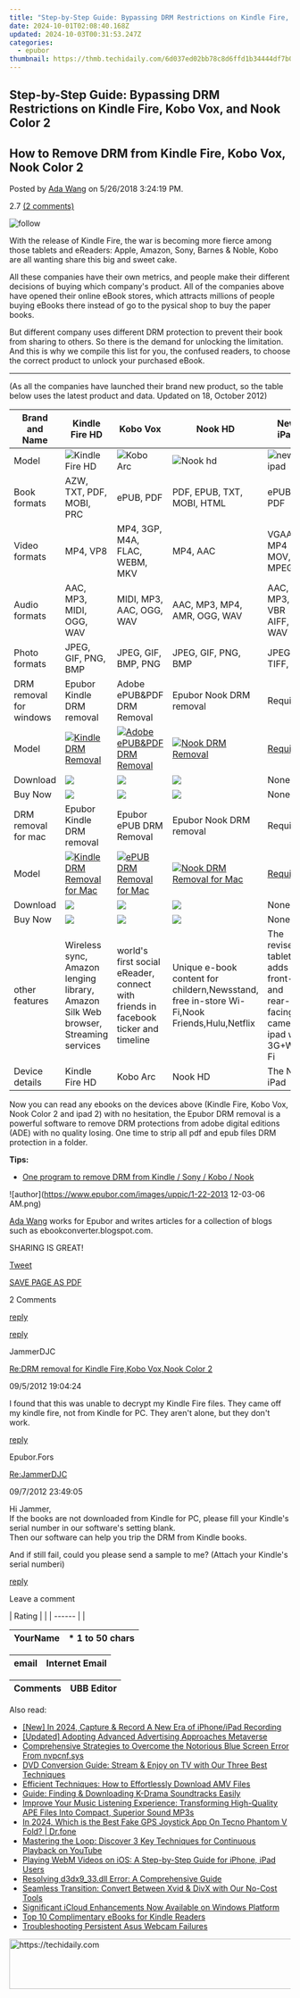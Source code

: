 ```yaml
---
title: "Step-by-Step Guide: Bypassing DRM Restrictions on Kindle Fire, Kobo Vox, and Nook Color 2"
date: 2024-10-01T02:08:40.168Z
updated: 2024-10-03T00:31:53.247Z
categories:
  - epubor
thumbnail: https://thmb.techidaily.com/6d037ed02bb78c8d6ffd1b34444df7b04ee29318597dde2ea49af183ae0562b3.png
---
```


## Step-by-Step Guide: Bypassing DRM Restrictions on Kindle Fire, Kobo Vox, and Nook Color 2

## How to Remove DRM from Kindle Fire, Kobo Vox, Nook Color 2

Posted by [Ada Wang](https://plus.google.com/+AdaWang/posts) on 5/26/2018 3:24:19 PM.

2.7 [(2 comments)](http://www.epubor.com/#comment-area) 

![follow](http://www.epubor.com/images/follow.png)

With the release of Kindle Fire, the war is becoming more fierce among those tablets and eReaders: Apple, Amazon, Sony, Barnes & Noble, Kobo are all wanting share this big and sweet cake.

All these companies have their own metrics, and people make their different decisions of buying which company's product. All of the companies above have opened their online eBook stores, which attracts millions of people buying eBooks there instead of go to the pysical shop to buy the paper books.

But different company uses different DRM protection to prevent their book from sharing to others. So there is the demand for unlocking the limitation. And this is why we compile this list for you, the confused readers, to choose the correct product to unlock your purchased eBook.

---

(As all the companies have launched their brand new product, so the table below uses the latest product and data. Updated on 18, October 2012)

| Brand and Name          | Kindle Fire HD                                                                                                                                                   | Kobo Vox                                                                                                                                                                                | Nook HD                                                                                                                                                  | New iPad                                                                   |
| ----------------------- | ---------------------------------------------------------------------------------------------------------------------------------------------------------------- | --------------------------------------------------------------------------------------------------------------------------------------------------------------------------------------- | -------------------------------------------------------------------------------------------------------------------------------------------------------- | -------------------------------------------------------------------------- |
| Model                   | ![Kindle Fire HD](https://www.epubor.com/images/kf-hd.jpg "Kindle Fire")                                                                                         | ![Kobo Arc](https://www.epubor.com/images/Kobo_Arc_610x682.jpg "Kobo Vox")                                                                                                              | ![Nook hd](https://www.epubor.com/images/nk-hd.png "Nook Color 2")                                                                                       | ![new ipad](https://www.epubor.com/images/neoipad.jpg "Apple ipad 2")      |
| Book formats            | AZW, TXT, PDF, MOBI, PRC                                                                                                                                         | ePUB, PDF                                                                                                                                                                               | PDF, EPUB, TXT, MOBI, HTML                                                                                                                               | ePUB, PDF                                                                  |
| Video formats           | MP4, VP8                                                                                                                                                         | MP4, 3GP, M4A, FLAC, WEBM, MKV                                                                                                                                                          | MP4, AAC                                                                                                                                                 | VGAA, MP4  MOV, MPEG                                                       |
| Audio formats           | AAC, MP3, MIDI, OGG, WAV                                                                                                                                         | MIDI, MP3, AAC, OGG, WAV                                                                                                                                                                | AAC, MP3, MP4, AMR, OGG, WAV                                                                                                                             | AAC, MP3, VBR AIFF, WAV                                                    |
| Photo formats           | JPEG, GIF, PNG, BMP                                                                                                                                              | JPEG, GIF, BMP, PNG                                                                                                                                                                     | JPEG, GIF, PNG, BMP                                                                                                                                      | JPEG, TIFF, GIF                                                            |
| DRM removal for windows | Epubor Kindle DRM removal                                                                                                                                        | Adobe ePUB&PDF DRM Removal                                                                                                                                                              | Epubor Nook DRM removal                                                                                                                                  | Requiem                                                                    |
| Model                   | [![Kindle DRM Removal](https://www.epubor.com/images/kindledrmremoval-box.jpg "kindle DRM Removal")](https://tools.techidaily.com/epubor/products/)             | [![Adobe ePUB&PDF DRM Removal](https://www.epubor.com/images/adobedrmremoval-box.jpg "Adboe ePUB&PDF DRM removal")](https://tools.techidaily.com/epubor/products/) | [![Nook DRM Removal](https://www.epubor.com/images/nook/NookDrmRemoval.jpg "Nook DRM Removal")](https://tools.techidaily.com/epubor/nook-drm-removal/)            | [Requiem](https://www.drmare.com/reviews/requiem-4-1-remove-drm.html)      |
| Download                | [![](https://www.epubor.com/images/guide-download-win.png)](http://download.epubor.com/kindledrmremoval.exe)                                                     | [![](https://www.epubor.com/images/guide-download-win.png)](http://download.epubor.com/adobedrmremoval.exe)                                                                             | [![](https://www.epubor.com/images/guide-download-win.png)](http://download.epubor.com/nookdrmremoval.exe)                                               | None                                                                       |
| Buy Now                 | [![](https://www.epubor.com/images/W/paypal.gif)](https://www.epubor.com/ultimate-order.htm#os%5FWin)                                                            | [![](https://www.epubor.com/images/W/paypal.gif)](https://www.epubor.com/ultimate-order.htm#os%5FWin)                                                                                   | [![](https://www.epubor.com/images/W/paypal.gif)](https://www.epubor.com/nook-drm-removal-order.htm)                                                     | None                                                                       |
| DRM removal for mac     | Epubor Kindle DRM removal                                                                                                                                        | Epubor ePUB DRM Removal                                                                                                                                                                 | Epubor Nook DRM removal                                                                                                                                  | Requiem                                                                    |
| Model                   | [![Kindle DRM Removal for Mac](https://www.epubor.com/images/Kindlemac.jpg "Kindle DRM Removal for Mac")](http://www.epubor.com/kindle-drm-removal-for-mac.html) | [![ePUB DRM Removal for Mac](https://www.epubor.com/images/epubmac.jpg "ePUB DRM Removal for Mac")](http://www.epubor.com/adobe-drm-removal-for-mac.html)                               | [![Nook DRM Removal for Mac](https://www.epubor.com/images/nookmac.jpg "Nook DRM Removal for Mac")](http://www.epubor.com/nook-drm-removal-for-mac.html) | [Requiem](https://www.drmare.com/reviews/requiem-4-1-remove-drm.html)      |
| Download                | [![](https://www.epubor.com/images/guide-download-mac.png)](http://download.epubor.com/kindledrmremoval.zip)                                                     | [![](https://www.epubor.com/images/guide-download-mac.png)](http://download.epubor.com/adobedrmremoval.zip)                                                                             | [![](https://www.epubor.com/images/guide-download-mac.png)](http://download.epubor.com/nookdrmremoval.zip)                                               | None                                                                       |
| Buy Now                 | [![](https://www.epubor.com/images/W/paypal.gif)](https://www.epubor.com/ultimate-order.htm#os%5FMac)                                                            | [![](https://www.epubor.com/images/W/paypal.gif)](https://www.epubor.com/ultimate-order.htm#os%5FMac)                                                                                   | [![](https://www.epubor.com/images/W/paypal.gif)](https://www.epubor.com/ultimate-order.htm#os%5FMac)                                                    | None                                                                       |
| other features          | Wireless sync, Amazon lenging library, Amazon Silk Web browser, Streaming services                                                                               | world's first social eReader, connect with friends in facebook ticker and timeline                                                                                                      | Unique e-book content for childern,Newsstand, free in-store Wi-Fi,Nook Friends,Hulu,Netflix                                                              | The revised tablet adds front- and rear-facing cameras, ipad with 3G+Wi-Fi |
| Device details          | Kindle Fire HD                                                                                                                                                   | Kobo Arc                                                                                                                                                                                | Nook HD                                                                                                                                                  | The New iPad                                                               |

Now you can read any ebooks on the devices above (Kindle Fire, Kobo Vox, Nook Color 2 and ipad 2) with no hesitation, the Epubor DRM removal is a powerful software to remove DRM protections from adobe digital editions (ADE) with no quality losing. One time to strip all pdf and epub files DRM protection in a folder.

**Tips:** 

* [One program to remove DRM from Kindle / Sony / Kobo / Nook](https://tools.techidaily.com/epubor/drm-removal-tools/)

![author](https://www.epubor.com/images/uppic/1-22-2013 12-03-06 AM.png)

[Ada Wang](https://plus.google.com/+AdaWang/posts) works for Epubor and writes articles for a collection of blogs such as ebookconverter.blogspot.com.

SHARING IS GREAT!

[Tweet](https://twitter.com/share) 

[SAVE PAGE AS PDF](https://tools.techidaily.com/epubor/products/) 

2 Comments

[reply](https://tools.techidaily.com/epubor/products/) 

[reply](https://tools.techidaily.com/epubor/products/) 

JammerDJC

[Re:DRM removal for Kindle Fire,Kobo Vox,Nook Color 2](https://tools.techidaily.com/epubor/products/)

09/5/2012 19:04:24

I found that this was unable to decrypt my Kindle Fire files. They came off my kindle fire, not from Kindle for PC. They aren't alone, but they don't work.

[reply](https://tools.techidaily.com/epubor/products/) 

Epubor.Fors

[Re:JammerDJC](https://tools.techidaily.com/epubor/products/)

09/7/2012 23:49:05

Hi Jammer,  
 If the books are not downloaded from Kindle for PC, please fill your Kindle's serial number in our software's setting blank.  
 Then our software can help you trip the DRM from Kindle books.

 And if still fail, could you please send a sample to me? (Attach your Kindle's serial numberi)

[reply](https://tools.techidaily.com/epubor/products/) 

Leave a comment

| Rating |  |
| ------ |  |

| YourName | \*  1 to 50 chars |
| -------- | ----------------- |

| email | Internet Email |
| ----- | -------------- |

| Comments | UBB Editor |
| -------- | ---------- |

<ins class="adsbygoogle"
     style="display:block"
     data-ad-format="autorelaxed"
     data-ad-client="ca-pub-7571918770474297"
     data-ad-slot="1223367746"></ins>

<ins class="adsbygoogle"
     style="display:block"
     data-ad-client="ca-pub-7571918770474297"
     data-ad-slot="8358498916"
     data-ad-format="auto"
     data-full-width-responsive="true"></ins>

<span class="atpl-alsoreadstyle">Also read:</span>
<div><ul>
<li><a href="https://digital-screen-recording.techidaily.com/new-in-2024-capture-and-record-a-new-era-of-iphoneipad-recording/"><u>[New] In 2024, Capture & Record A New Era of iPhone/iPad Recording</u></a></li>
<li><a href="https://extra-lessons.techidaily.com/updated-adopting-advanced-advertising-approaches-metaverse/"><u>[Updated] Adopting Advanced Advertising Approaches Metaverse</u></a></li>
<li><a href="https://blue-screen-error.techidaily.com/comprehensive-strategies-to-overcome-the-notorious-blue-screen-error-from-nvpcnfsys/"><u>Comprehensive Strategies to Overcome the Notorious Blue Screen Error From nvpcnf.sys</u></a></li>
<li><a href="https://solve-luxury.techidaily.com/dvd-conversion-guide-stream-and-enjoy-on-tv-with-our-three-best-techniques/"><u>DVD Conversion Guide: Stream & Enjoy on TV with Our Three Best Techniques</u></a></li>
<li><a href="https://solve-luxury.techidaily.com/efficient-techniques-how-to-effortlessly-download-amv-files/"><u>Efficient Techniques: How to Effortlessly Download AMV Files</u></a></li>
<li><a href="https://solve-luxury.techidaily.com/guide-finding-and-downloading-k-drama-soundtracks-easily/"><u>Guide: Finding & Downloading K-Drama Soundtracks Easily</u></a></li>
<li><a href="https://solve-luxury.techidaily.com/improve-your-music-listening-experience-transforming-high-quality-ape-files-into-compact-superior-sound-mp3s/"><u>Improve Your Music Listening Experience: Transforming High-Quality APE Files Into Compact, Superior Sound MP3s</u></a></li>
<li><a href="https://phone-solutions.techidaily.com/in-2024-which-is-the-best-fake-gps-joystick-app-on-tecno-phantom-v-fold-drfone-by-drfone-virtual-android/"><u>In 2024, Which is the Best Fake GPS Joystick App On Tecno Phantom V Fold? | Dr.fone</u></a></li>
<li><a href="https://solve-luxury.techidaily.com/mastering-the-loop-discover-3-key-techniques-for-continuous-playback-on-youtube/"><u>Mastering the Loop: Discover 3 Key Techniques for Continuous Playback on YouTube</u></a></li>
<li><a href="https://solve-luxury.techidaily.com/playing-webm-videos-on-ios-a-step-by-step-guide-for-iphone-ipad-users/"><u>Playing WebM Videos on iOS: A Step-by-Step Guide for iPhone, iPad Users</u></a></li>
<li><a href="https://tech-recovery.techidaily.com/resolving-d3dx933dll-error-a-comprehensive-guide/"><u>Resolving d3dx9_33.dll Error: A Comprehensive Guide</u></a></li>
<li><a href="https://solve-luxury.techidaily.com/seamless-transition-convert-between-xvid-and-divx-with-our-no-cost-tools/"><u>Seamless Transition: Convert Between Xvid & DivX with Our No-Cost Tools</u></a></li>
<li><a href="https://some-guidance.techidaily.com/significant-icloud-enhancements-now-available-on-windows-platform/"><u>Significant iCloud Enhancements Now Available on Windows Platform</u></a></li>
<li><a href="https://discover-bits.techidaily.com/top-10-complimentary-ebooks-for-kindle-readers/"><u>Top 10 Complimentary eBooks for Kindle Readers</u></a></li>
<li><a href="https://network-issues.techidaily.com/troubleshooting-persistent-asus-webcam-failures/"><u>Troubleshooting Persistent Asus Webcam Failures</u></a></li>
</ul></div>

<!-- affiliate ads begin -->
<a href="https://appsumo.8odi.net/c/5597632/2049378/7443" target="_top" id="2049378">
  <img src="//a.impactradius-go.com/display-ad/7443-2049378" border="0" alt="https://techidaily.com" width="728" height="90"/>
</a>
<img height="0" width="0" src="https://appsumo.8odi.net/i/5597632/2049378/7443" style="position:absolute;visibility:hidden;" border="0" />
<!-- affiliate ads end -->

